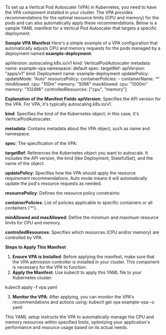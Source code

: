 To set up a Vertical Pod Autoscaler (VPA) in Kubernetes, you need to have the VPA component installed in your cluster. 
The VPA provides recommendations for the optimal resource limits (CPU and memory) for the pods 
and can also automatically apply these recommendations. Below is a sample YAML manifest for a Vertical Pod Autoscaler that targets
a specific deployment.

**Sample VPA Manifest**
Here's a simple example of a VPA configuration that automatically adjusts CPU and memory requests for the pods managed by a deployment named **example-deployment**:

apiVersion: autoscaling.k8s.io/v1
kind: VerticalPodAutoscaler
metadata:
  name: example-vpa
  namespace: default
spec:
  targetRef:
    apiVersion: "apps/v1"
    kind: Deployment
    name: example-deployment
  updatePolicy:
    updateMode: "Auto"
  resourcePolicy:
    containerPolicies:
      - containerName: '*'
        minAllowed:
          cpu: "100m"
          memory: "50Mi"
        maxAllowed:
          cpu: "1000m"
          memory: "1024Mi"
        controlledResources: ["cpu", "memory"]


**Explanation of the Manifest Fields**
**apiVersion**: Specifies the API version for the VPA. For VPA, it's typically autoscaling.k8s.io/v1.

**kind**: Specifies the kind of the Kubernetes object; in this case, it's VerticalPodAutoscaler.

**metadata**: Contains metadata about the VPA object, such as name and namespace.

**spec**: The specification of the VPA:

  **targetRef**: References the Kubernetes object you want to autoscale. It includes the API version, the kind (like Deployment, StatefulSet), and the name of the object.
  
  **updatePolicy**: Specifies how the VPA should apply the resource requirement recommendations. Auto mode means it will automatically update the pod's resource requests as needed.

**resourcePolicy**: Defines the resource policy constraints:

  **containerPolicies**: List of policies applicable to specific containers or all containers ('*').
  
  **minAllowed and maxAllowed**: Define the minimum and maximum resource limits for CPU and memory.
  
  **controlledResources**: Specifies which resources (CPU and/or memory) are controlled by VPA.

**Steps to Apply This Manifest**

1. **Ensure VPA is Installed**: Before applying the manifest, make sure that the VPA admission controller is installed in your cluster. This component is necessary for the VPA to function.
2. **Apply the Manifest**: Use kubectl to apply this YAML file to your Kubernetes cluster:

kubectl apply -f vpa.yaml

3. **Monitor the VPA**: After applying, you can monitor the VPA's recommendations and actions using:
   kubectl get vpa example-vpa -o yaml

This YAML setup instructs the VPA to automatically manage the CPU and memory resources within specified limits, optimizing your application's performance and resource usage based on its actual needs.
